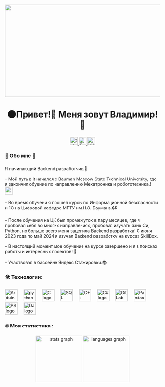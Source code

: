 <br clear="both">

<div align="center">
  <img height="300" width="600" src=https://github.com/GarpikeS/Vladimir_Sivaev/blob/main/1488792846146085519.gif  />
</div>

###

<h1 align="center"> 🌑Привет!🌙 Меня зовут Владимир!🐨</h1>

###

<div align="center">
 <a href="https://t.me/AgentArbuzik" target="_blank">
    <img src="https://img.shields.io/static/v1?message=Telegram&logo=telegram&label=&color=2CA5E0&logoColor=white&labelColor=&style=for-the-badge" height="25" alt="telegram logo"  />
  </a> 
  <a href="https://dzen.ru/sivaev_vladimir" target="_blank">
    <img src="https://img.shields.io/static/v1?message=Dzen&logo=Dzen&label=&color=black&logoColor=white&labelColor=&style=for-the-badge" height="25" alt="Dzen logo"  /> 
  </a>
  <a href="https://vk.com/popugau_kesha" target="_blank">
    <a href="https://t.me/tehnomaniak07" target="_blank">
    <img src="https://img.shields.io/static/v1?message=VK&logo=VK&label=&color=2CA5E0&logoColor=white&labelColor=&style=for-the-badge" height="25" alt="VK logo"  />
  </a>
</div>

###

<h3 align="left">  👀 Обо мне 👀</h3>

###

<p align="left">Я начинающий Backend разработчик.👻<br><br>-
Мой путь в it начался с Bauman Moscow State Technical University, где я закончил обуение по направлению Мехатроника и робототехника.!
  <img height="25" width="25" src=https://github.com/GarpikeS/Vladimir_Sivaev/blob/main/bloggif_6810e21b20277.gif  /><br><br>-
Во время обучени я прошел курсы по Информационной безопасности и 1С на Цифровой кафедре МГТУ им.Н.Э. Баумана.🔒💲<br><br>-
После обучения на ЦК был промежуток в пару месяцев, где я пробовал себя во многих направлениях, пробовал изучать язык Си, Python, но больше всего меня зацепила Backend разработка! С июня 2023 года по май 2024 я изучал Backend разработку на курсах SkillBox. <br><br>-
В настоящий момент мое обучение на курсе завершено и я в поисках работы и интересных проектов! 🔭 <br><br>-
Участвовал в бассейне Яндекс Стажировки.📚 

###

<h3 align="left">🛠 Технологии:</h3>

###

<div align="left">
  

  <img src="https://cdn.jsdelivr.net/gh/devicons/devicon@latest/icons/arduino/arduino-original-wordmark.svg" height="40" alt="Arduino logo" />
  <img width="12" />
  <img src="https://skillicons.dev/icons?i=py" height="40" alt="python logo"  />
  <img width="12" />
  <img src="https://cdn.jsdelivr.net/gh/devicons/devicon@latest/icons/c/c-original.svg" height="40" alt="C logo"/>
  <img width="12" />
  <img src="https://cdn.jsdelivr.net/gh/devicons/devicon@latest/icons/azuresqldatabase/azuresqldatabase-original.svg" height="40" alt="SQL logo"/>
  <img width="12" />        
  <img src="https://cdn.jsdelivr.net/gh/devicons/devicon@latest/icons/cplusplus/cplusplus-original.svg" height="40" alt="C++ logo"/>
  <img width="12" />       
  <img src="https://cdn.jsdelivr.net/gh/devicons/devicon@latest/icons/csharp/csharp-original.svg" height="40" alt="C# logo"/>
  <img width="12" />      
  <img src="https://cdn.jsdelivr.net/gh/devicons/devicon@latest/icons/gitlab/gitlab-original-wordmark.svg" height="40" alt="GitLab logo"/>
  <img width="12" />   
  <img src="https://cdn.jsdelivr.net/gh/devicons/devicon@latest/icons/pandas/pandas-original-wordmark.svg" height="40" alt="Pandas logo"/>
  <img width="12" />  
  <img src="https://cdn.jsdelivr.net/gh/devicons/devicon@latest/icons/photoshop/photoshop-original.svg" height="40" alt="PS logo"/>
  <img width="12" />  
  <img src="https://cdn.jsdelivr.net/gh/devicons/devicon@latest/icons/django/django-plain.svg" height="40" alt="DJ logo"/>
  <img width="12" />  
</div>

###

<h3 align="left">🔥   Моя статистика :</h3>

###

<div align="center">
  <img src="https://github-readme-stats.vercel.app/api?username=GarpikeS&hide_title=false&hide_rank=false&show_icons=true&include_all_commits=true&count_private=true&disable_animations=false&theme=dracula&locale=en&hide_border=false&order=1" height="150" alt="stats graph"  />
  <img src="https://github-readme-stats.vercel.app/api/top-langs?username=GarpikeS&locale=en&hide_title=false&layout=compact&card_width=320&langs_count=5&theme=dracula&hide_border=false&order=2" height="150" alt="languages graph"  />
</div>

###
